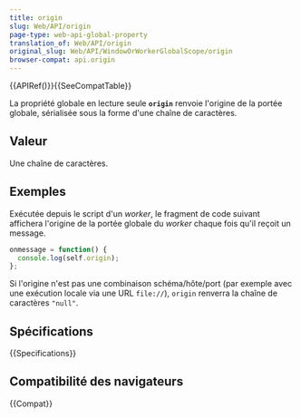 ```yaml
---
title: origin
slug: Web/API/origin
page-type: web-api-global-property
translation_of: Web/API/origin
original_slug: Web/API/WindowOrWorkerGlobalScope/origin
browser-compat: api.origin
---
```


{{APIRef()}}{{SeeCompatTable}}

La propriété globale en lecture seule **`origin`** renvoie l'origine de la portée globale, sérialisée sous la forme d'une chaîne de caractères.

## Valeur

Une chaîne de caractères.

## Exemples

Exécutée depuis le script d'un <i lang="en">worker</i>, le fragment de code suivant affichera l'origine de la portée globale du <i lang="en">worker</i> chaque fois qu'il reçoit un message.

```js
onmessage = function() {
  console.log(self.origin);
};
```

Si l'origine n'est pas une combinaison schéma/hôte/port (par exemple avec une exécution locale via une URL `file://`), `origin` renverra la chaîne de caractères `"null"`.

## Spécifications

{{Specifications}}

## Compatibilité des navigateurs

{{Compat}}
